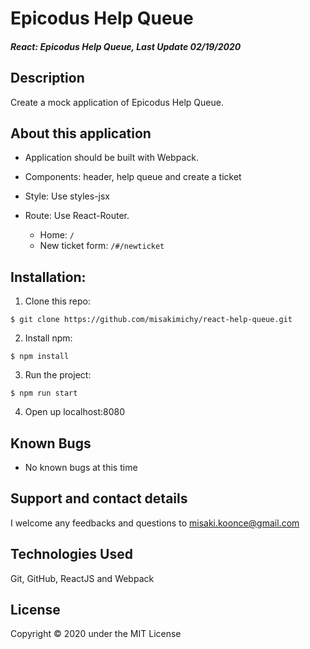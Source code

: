 # Epicodus Help Queue

#### _React: Epicodus Help Queue, Last Update 02/19/2020_

## Description
Create a mock application of Epicodus Help Queue. 

## About this application
- Application should be built with Webpack.

- Components: header, help queue and create a ticket

- Style: Use styles-jsx

- Route: Use React-Router. 
    - Home: `/`
    - New ticket form: `/#/newticket`



## Installation:
1. Clone this repo:
```
$ git clone https://github.com/misakimichy/react-help-queue.git
```

2. Install npm:

```
$ npm install
```

3. Run the project:
```
$ npm run start 
```

4. Open up localhost:8080


## Known Bugs
- No known bugs at this time

## Support and contact details
I welcome any feedbacks and questions to misaki.koonce@gmail.com

## Technologies Used
Git, GitHub, ReactJS and Webpack

## License
Copyright © 2020 under the MIT License
